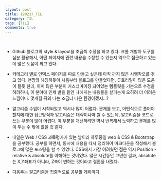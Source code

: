 ```yaml
---
layout: post
title: 190217_TIL
category: TIL
tags: [TIL]
comments: true
---
```




<br>

- Github 블로그의 style & layout을 조금씩 수정을 하고 있다. 크롬 개발자 도구를 십분 활용해서,  어떤 페이지에  관련 내용을 수정할 수 있는지 역으로 접근하고 있는데 많은 도움이 되고 있다.



- 카테고리 별로 인덱스 페이지를 따로 만들고 싶은데 아직 까지  많은 시행착오를 겪고 있다. 맨땅의 헤딩하듯이 처음부터 블로그를 만들었다면, 튜토리얼이 많은 도움이 될듯 한데, 이미 많은 부분이 커스터마이징 되어있는 템플릿을 기본으로 수정을 하려하니, 이 분야에 인제 발을 들인 나에게는 내용물을 살피는게 오히려 더 어려운 느낌이다. 몇개월 뒤의 나는 조금더 나은 환경이겠지...?



- 알고리즘 수업이 시작되었고 역시나 많이 어렵다. 문제를 보고, 어떤식으로 풀어야할지에 대한 접근방식과 알고리즘은 대략이나마 짤 수 있는데, 알고리즘을 코드로 쓰는 부분이 많이 어렵다.  이 부분을 개선하려면 역시 반복해서 노력하고 문제를 많이 푸는 수 밖에 없을 것 같다.



- 내일은 Web / CSS 과목평가가 있는 날이라 하루종일 web & CSS & Bootstrap 을 공부했다. 공부를 하면서, 동시에 내용을 다시 정리하여 마크다운을 작성해서 블로그에 많은 포스팅을 할 수 있었다.  CSS에서 가장 어려웠던 점은 역시 Position - relative & absolute를 이해하는 것이었다. 많은 시간동안 고민한 결과, absolute는 X,Y좌표가 아니라, Z축이 변하는 것이라고 결론을 내렸다. 



- 다음주는 알고리즘을 집중적으로 공부할 계획이다.


